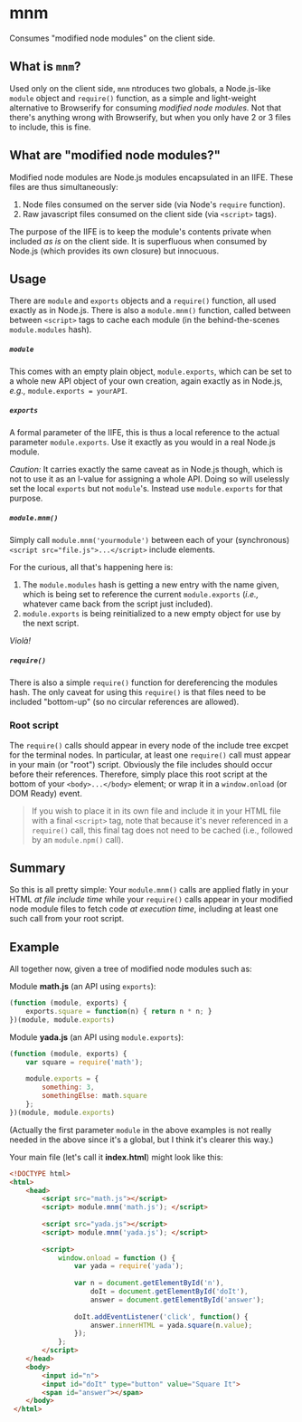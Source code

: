 # mnm
Consumes "modified node modules" on the client side.

## What is `mnm`?
Used only on the client side, `mnm` ntroduces two globals, a Node.js-like `module` object and `require()` function, as a simple and light-weight alternative to Browserify for consuming _modified node modules._ Not that there's anything wrong with Browserify, but when you only have 2 or 3 files to include, this is fine.

## What are "modified node modules?"
Modified node modules are Node.js modules encapsulated in an IIFE. These files are thus simultaneously:

1. Node files consumed on the server side (via Node's `require` function).
2. Raw javascript files consumed on the client side (via `<script>` tags).

The purpose of the IIFE is to keep the module's contents private when included _as is_ on the client side. It is superfluous when consumed by Node.js (which provides its own closure) but innocuous.

## Usage
There are `module` and `exports` objects and a `require()` function, all used exactly as in Node.js. There is also a `module.mnm()` function, called between between `<script>` tags to cache each module (in the behind-the-scenes `module.modules` hash).

##### `module`
This comes with an empty plain object, `module.exports`, which can be set to a whole new API object of your own creation, again exactly as in Node.js, _e.g.,_ `module.exports = yourAPI`.

##### `exports`
A formal parameter of the IIFE, this is thus a local reference to the actual parameter `module.exports`. Use it exactly as you would in a real Node.js module.

_Caution:_ It carries exactly the same caveat as in Node.js though, which is not to use it as an l-value for assigning a whole API. Doing so will uselessly set the local `exports` but not `module`'s. Instead use `module.exports` for that purpose.

##### `module.mnm()`
Simply call `module.mnm('yourmodule')` between each of your (synchronous) `<script src="file.js">...</script>` include elements.

For the curious, all that's happening here is:

1. The `module.modules` hash is getting a new entry with the name given, which is being set to reference the current `module.exports` (_i.e.,_ whatever came back from the script just included).
2. `module.exports` is being reinitialized to a new empty object for use by the next script.

_Violà!_

##### `require()`
There is also a simple `require()` function for dereferencing the modules hash. The only caveat for using this `require()` is that files need to be included "bottom-up" (so no circular references are allowed).

### Root script
The `require()` calls should appear in every node of the include tree excpet for the terminal nodes. In particular, at least one `require()` call must appear in your main (or "root") script. Obviously the file includes should occur before their references. Therefore, simply place this root script at the bottom of your `<body>...</body>` element; or wrap it in a `window.onload` (or DOM Ready) event.

> If you wish to place it in its own file and include it in your HTML file with a final `<script>` tag, note that because it's never referenced in a `require()` call, this final tag does not need to be cached (i.e., followed by an `module.npm()` call).

## Summary
So this is all pretty simple: Your `module.mnm()` calls are applied flatly in your HTML _at file include time_ while your `require()` calls appear in your modified node module files to fetch code _at execution time_, including at least one such call from your root script.

## Example
All together now, given a tree of modified node modules such as:

Module **math.js** (an API using `exports`):
```javascript
(function (module, exports) {
    exports.square = function(n) { return n * n; }
})(module, module.exports)
```

Module **yada.js** (an API using `module.exports`):
```javascript
(function (module, exports) {
    var square = require('math');
    
    module.exports = {
        something: 3,
        somethingElse: math.square
    };
})(module, module.exports)
```

(Actually the first parameter `module` in the above examples is not really needed in the above since it's a global, but I think it's clearer this way.)

Your main file (let's call it **index.html**) might look like this:
```html
<!DOCTYPE html>
<html>
    <head>
        <script src="math.js"></script>
        <script> module.mnm('math.js'); </script>
 
        <script src="yada.js"></script>
        <script> module.mnm('yada.js'); </script>
        
        <script>
            window.onload = function () {
                var yada = require('yada');
                
                var n = document.getElementById('n'),
                    doIt = document.getElementById('doIt'),
                    answer = document.getElementById('answer');
                
                doIt.addEventListener('click', function() {
                    answer.innerHTML = yada.square(n.value);
                });
            };
        </script>
    </head>
    <body>
        <input id="n">
        <input id="doIt" type="button" value="Square It">
        <span id="answer"></span>
    </body>
 </html>
 ```
